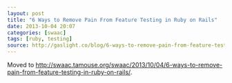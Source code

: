 ```yaml
---
layout: post
title: "6 Ways to Remove Pain From Feature Testing in Ruby on Rails"
date: 2013-10-04 20:07
categories: [swaac]
tags: [ruby, testing]
source: http://gaslight.co/blog/6-ways-to-remove-pain-from-feature-testing-in-ruby-on-rails
---
```

Moved to
<http://swaac.tamouse.org/swaac/2013/10/04/6-ways-to-remove-pain-from-feature-testing-in-ruby-on-rails/>.
